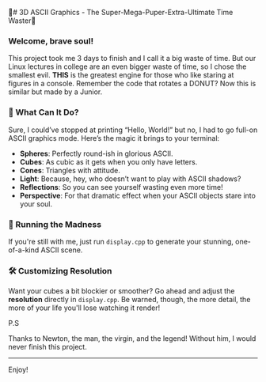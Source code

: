 🎉# 3D ASCII Graphics - The Super-Mega-Puper-Extra-Ultimate Time Waster🎉

### Welcome, brave soul!

This project took me 3 days to finish and I call it a big waste of time. But our Linux lectures in college are an even bigger waste of time, so I chose the smallest evil.
**THIS** is the greatest engine for those who like staring at figures in a console. Remember the code that rotates a DONUT? Now this is similar but made by a Junior.

### 🌟 What Can It Do?
Sure, I could’ve stopped at printing “Hello, World!” but no, I had to go full-on ASCII graphics mode. Here’s the magic it brings to your terminal:

- **Spheres**: Perfectly round-ish in glorious ASCII.
- **Cubes**: As cubic as it gets when you only have letters.
- **Cones**: Triangles with attitude.
- **Light**: Because, hey, who doesn’t want to play with ASCII shadows?
- **Reflections**: So you can see yourself wasting even more time!
- **Perspective**: For that dramatic effect when your ASCII objects stare into your soul.

### 🚀 Running the Madness
If you're still with me, just run `display.cpp` to generate your stunning, one-of-a-kind ASCII scene.

### 🛠️ Customizing Resolution
Want your cubes a bit blockier or smoother? Go ahead and adjust the **resolution** directly in `display.cpp`. Be warned, though, the more detail, the more of your life you'll lose watching it render!

P.S

Thanks to Newton, the man, the virgin, and the legend! Without him, I would never finish this project.

---

Enjoy!
